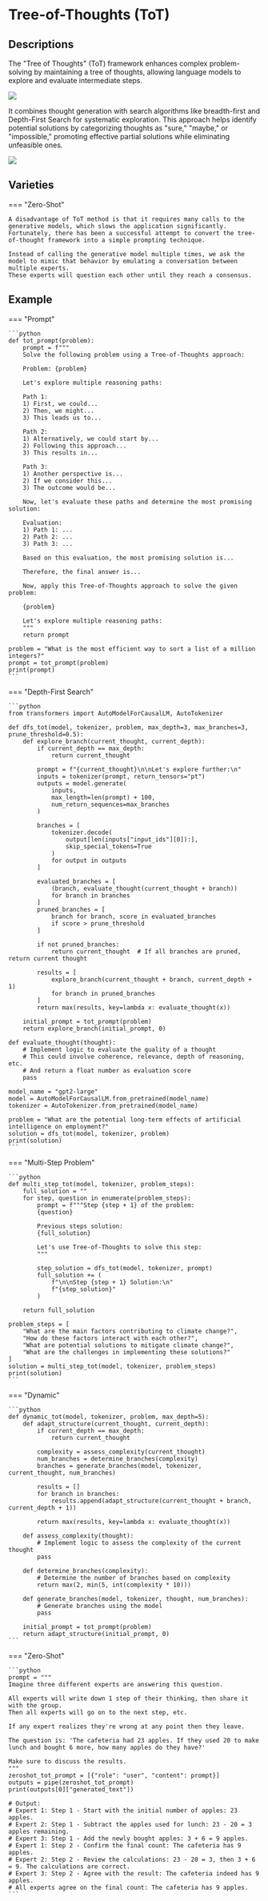 # Tree-of-Thoughts (ToT)

## Descriptions

The "Tree of Thoughts" (ToT) framework enhances complex problem-solving by maintaining a tree of thoughts, allowing language models to explore and evaluate intermediate steps.

![](tree_of_thoughts/image2.png)

It combines thought generation with search algorithms like breadth-first and Depth-First Search for systematic exploration.
This approach helps identify potential solutions by categorizing thoughts as "sure," "maybe," or "impossible," promoting effective partial solutions while eliminating unfeasible ones.

![](tree_of_thoughts/image1.png)

## Varieties

=== "Zero-Shot"

    A disadvantage of ToT method is that it requires many calls to the generative models, which slows the application significantly.
    Fortunately, there has been a successful attempt to convert the tree-of-thought framework into a simple prompting technique.

    Instead of calling the generative model multiple times, we ask the model to mimic that behavior by emulating a conversation between multiple experts.
    These experts will question each other until they reach a consensus.

## Example

=== "Prompt"

    ```python
    def tot_prompt(problem):
        prompt = f"""
        Solve the following problem using a Tree-of-Thoughts approach:

        Problem: {problem}

        Let's explore multiple reasoning paths:

        Path 1:
        1) First, we could...
        2) Then, we might...
        3) This leads us to...

        Path 2:
        1) Alternatively, we could start by...
        2) Following this approach...
        3) This results in...

        Path 3:
        1) Another perspective is...
        2) If we consider this...
        3) The outcome would be...

        Now, let's evaluate these paths and determine the most promising solution:

        Evaluation:
        1) Path 1: ...
        2) Path 2: ...
        3) Path 3: ...

        Based on this evaluation, the most promising solution is...

        Therefore, the final answer is...

        Now, apply this Tree-of-Thoughts approach to solve the given problem:

        {problem}

        Let's explore multiple reasoning paths:
        """
        return prompt

    problem = "What is the most efficient way to sort a list of a million integers?"
    prompt = tot_prompt(problem)
    print(prompt)
    ```

=== "Depth-First Search"

    ```python
    from transformers import AutoModelForCausalLM, AutoTokenizer

    def dfs_tot(model, tokenizer, problem, max_depth=3, max_branches=3, prune_threshold=0.5):
        def explore_branch(current_thought, current_depth):
            if current_depth == max_depth:
                return current_thought

            prompt = f"{current_thought}\n\nLet's explore further:\n"
            inputs = tokenizer(prompt, return_tensors="pt")
            outputs = model.generate(
                inputs,
                max_length=len(prompt) + 100,
                num_return_sequences=max_branches
            )

            branches = [
                tokenizer.decode(
                    output[len(inputs["input_ids"][0]):],
                    skip_special_tokens=True
                )
                for output in outputs
            ]

            evaluated_branches = [
                (branch, evaluate_thought(current_thought + branch))
                for branch in branches
            ]
            pruned_branches = [
                branch for branch, score in evaluated_branches
                if score > prune_threshold
            ]

            if not pruned_branches:
                return current_thought  # If all branches are pruned, return current thought

            results = [
                explore_branch(current_thought + branch, current_depth + 1)
                for branch in pruned_branches
            ]
            return max(results, key=lambda x: evaluate_thought(x))

        initial_prompt = tot_prompt(problem)
        return explore_branch(initial_prompt, 0)

    def evaluate_thought(thought):
        # Implement logic to evaluate the quality of a thought
        # This could involve coherence, relevance, depth of reasoning, etc.
        # And return a float number as evaluation score
        pass

    model_name = "gpt2-large"
    model = AutoModelForCausalLM.from_pretrained(model_name)
    tokenizer = AutoTokenizer.from_pretrained(model_name)

    problem = "What are the potential long-term effects of artificial intelligence on employment?"
    solution = dfs_tot(model, tokenizer, problem)
    print(solution)
    ```

=== "Multi-Step Problem"

    ```python
    def multi_step_tot(model, tokenizer, problem_steps):
        full_solution = ""
        for step, question in enumerate(problem_steps):
            prompt = f"""Step {step + 1} of the problem:
            {question}

            Previous steps solution:
            {full_solution}

            Let's use Tree-of-Thoughts to solve this step:
            """

            step_solution = dfs_tot(model, tokenizer, prompt)
            full_solution += (
                f"\n\nStep {step + 1} Solution:\n"
                f"{step_solution}"
            )

        return full_solution

    problem_steps = [
        "What are the main factors contributing to climate change?",
        "How do these factors interact with each other?",
        "What are potential solutions to mitigate climate change?",
        "What are the challenges in implementing these solutions?"
    ]
    solution = multi_step_tot(model, tokenizer, problem_steps)
    print(solution)
    ```

=== "Dynamic"

    ```python
    def dynamic_tot(model, tokenizer, problem, max_depth=5):
        def adapt_structure(current_thought, current_depth):
            if current_depth == max_depth:
                return current_thought

            complexity = assess_complexity(current_thought)
            num_branches = determine_branches(complexity)
            branches = generate_branches(model, tokenizer, current_thought, num_branches)

            results = []
            for branch in branches:
                results.append(adapt_structure(current_thought + branch, current_depth + 1))

            return max(results, key=lambda x: evaluate_thought(x))

        def assess_complexity(thought):
            # Implement logic to assess the complexity of the current thought
            pass

        def determine_branches(complexity):
            # Determine the number of branches based on complexity
            return max(2, min(5, int(complexity * 10)))

        def generate_branches(model, tokenizer, thought, num_branches):
            # Generate branches using the model
            pass

        initial_prompt = tot_prompt(problem)
        return adapt_structure(initial_prompt, 0)
    ```

=== "Zero-Shot"

    ```python
    prompt = """
    Imagine three different experts are answering this question.

    All experts will write down 1 step of their thinking, then share it with the group.
    Then all experts will go on to the next step, etc.

    If any expert realizes they're wrong at any point then they leave.

    The question is: 'The cafeteria had 23 apples. If they used 20 to make lunch and bought 6 more, how many apples do they have?'

    Make sure to discuss the results.
    """
    zeroshot_tot_prompt = [{"role": "user", "content": prompt}]
    outputs = pipe(zeroshot_tot_prompt)
    print(outputs[0]["generated_text"])

    # Output:
    # Expert 1: Step 1 - Start with the initial number of apples: 23 apples.
    # Expert 2: Step 1 - Subtract the apples used for lunch: 23 - 20 = 3 apples remaining.
    # Expert 3: Step 1 - Add the newly bought apples: 3 + 6 = 9 apples.
    # Expert 1: Step 2 - Confirm the final count: The cafeteria has 9 apples.
    # Expert 2: Step 2 - Review the calculations: 23 - 20 = 3, then 3 + 6 = 9. The calculations are correct.
    # Expert 3: Step 2 - Agree with the result: The cafeteria indeed has 9 apples.
    # All experts agree on the final count: The cafeteria has 9 apples.
    ```
